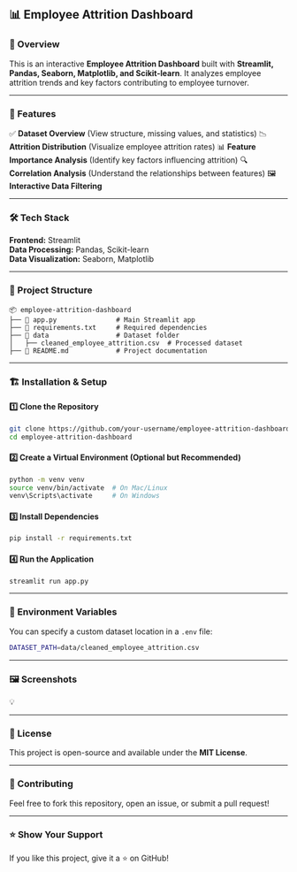 ## 📊 Employee Attrition Dashboard

### 🚀 Overview
This is an interactive **Employee Attrition Dashboard** built with **Streamlit, Pandas, Seaborn, Matplotlib, and Scikit-learn**. It analyzes employee attrition trends and key factors contributing to employee turnover.

---

### 🎯 Features
✅ **Dataset Overview** (View structure, missing values, and statistics)
📉 **Attrition Distribution** (Visualize employee attrition rates)
📊 **Feature Importance Analysis** (Identify key factors influencing attrition)
🔍 **Correlation Analysis** (Understand the relationships between features)
🖼 **Interactive Data Filtering**

---

### 🛠️ Tech Stack
**Frontend:** Streamlit  
**Data Processing:** Pandas, Scikit-learn  
**Data Visualization:** Seaborn, Matplotlib  

---

### 📂 Project Structure
```
📦 employee-attrition-dashboard
├── 📜 app.py               # Main Streamlit app
├── 📜 requirements.txt     # Required dependencies
├── 📂 data                 # Dataset folder
│   ├── cleaned_employee_attrition.csv  # Processed dataset
├── 📜 README.md            # Project documentation
```

---

### 🏗️ Installation & Setup

#### 1️⃣ Clone the Repository
```bash
git clone https://github.com/your-username/employee-attrition-dashboard.git
cd employee-attrition-dashboard
```

#### 2️⃣ Create a Virtual Environment (Optional but Recommended)
```bash
python -m venv venv
source venv/bin/activate  # On Mac/Linux
venv\Scripts\activate     # On Windows
```

#### 3️⃣ Install Dependencies
```bash
pip install -r requirements.txt
```

#### 4️⃣ Run the Application
```bash
streamlit run app.py
```

---

### 🔧 Environment Variables
You can specify a custom dataset location in a `.env` file:
```bash
DATASET_PATH=data/cleaned_employee_attrition.csv
```

---

### 🖼️ Screenshots
💡 

---

### 📝 License
This project is open-source and available under the **MIT License**.

---

### 🤝 Contributing
Feel free to fork this repository, open an issue, or submit a pull request!

---

### ⭐ Show Your Support
If you like this project, give it a ⭐ on GitHub!

